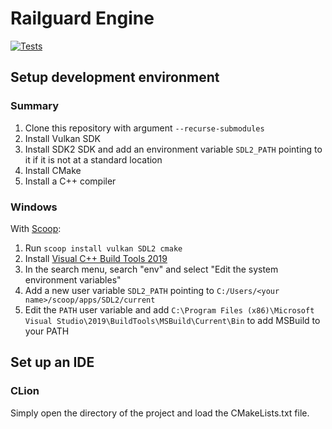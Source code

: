 # Railguard Engine

[![Tests](https://github.com/martin-danhier/pure_railguard/actions/workflows/tests.yml/badge.svg?branch=master)](https://github.com/martin-danhier/pure_railguard/actions/workflows/tests.yml)

## Setup development environment

### Summary

1. Clone this repository with argument `--recurse-submodules`
1. Install Vulkan SDK
2. Install SDK2 SDK and add an environment variable `SDL2_PATH` pointing to it if it is not at a standard location
3. Install CMake
4. Install a C++ compiler

### Windows

With [Scoop](https://scoop.sh):
1. Run `scoop install vulkan SDL2 cmake`
2. Install [Visual C++ Build Tools 2019](https://visualstudio.microsoft.com/downloads/#build-tools-for-visual-studio-2019)
3. In the search menu, search "env" and select "Edit the system environment variables"
4. Add a new user variable `SDL2_PATH` pointing to `C:/Users/<your name>/scoop/apps/SDL2/current`
5. Edit the `PATH` user variable and add `C:\Program Files (x86)\Microsoft Visual Studio\2019\BuildTools\MSBuild\Current\Bin` to add MSBuild to your PATH

## Set up an IDE

### CLion

Simply open the directory of the project and load the CMakeLists.txt file.